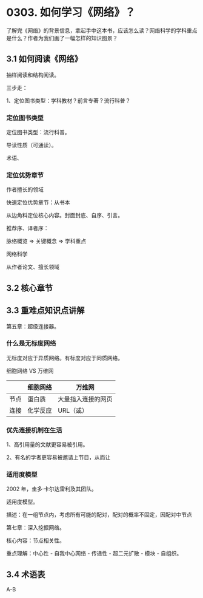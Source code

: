 # 0303. 如何学习《网络》？

了解完《网络》的背景信息，拿起手中这本书，应该怎么读？网络科学的学科重点是什么？作者为我们画了一幅怎样的知识图景？

## 3.1 如何阅读《网络》

抽样阅读和结构阅读。

三步走：

1、定位图书类型：学科教材？前言专著？流行科普？

### 定位图书类型

定位图书类型：流行科普。

导读性质（可通读）。

术语、

### 定位优势章节

作者擅长的领域

快速定位优势章节：从书本

从边角料定位核心内容。封面封底、自序、引言。

推荐序、译者序：

脉络概览 => 关键概念 => 学科重点

网络科学

从作者论文、擅长领域

## 3.2 核心章节

## 3.3 重难点知识点讲解

第五章：超级连接器。

### 什么是无标度网络

无标度对应于异质网络。有标度对应于同质网络。

细胞网络 VS 万维网

| | 细胞网络 | 万维网 |
| --- | --- | ---- |
| 节点 | 蛋白质 | 大量指入连接的网页 |
| 连接 | 化学反应 | URL（或）|

### 优先连接机制在生活

1、高引用量的文献更容易被引用。

2、有名的学者更容易被邀请上节目，从而让

### 适用度模型

2002 年，圭多·卡尔达雷利及其团队。

适用度模型。

描述：在一组节点内，考虑所有可能的配对，配对的概率不固定，因配对中节点

第七章：深入挖掘网络。

核心内容：节点相关性。

重点理解：中心性 - 自我中心网络 - 传递性 - 超二元扩散 - 模块 - 自组织。

## 3.4 术语表

A-B




